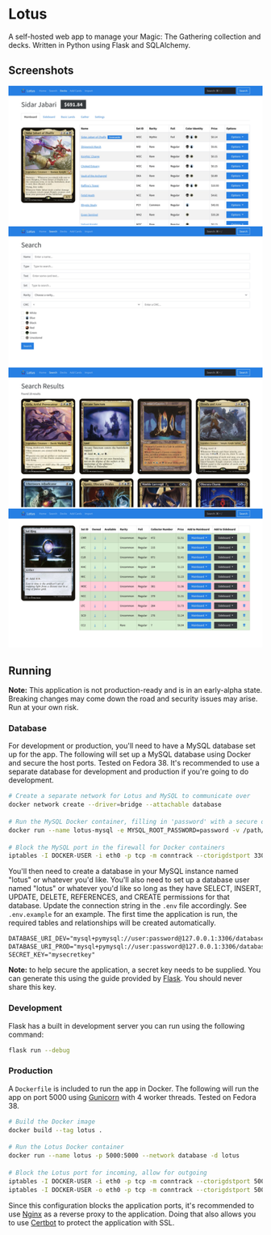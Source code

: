 # Lotus

A self-hosted web app to manage your Magic: The Gathering collection and decks. Written in Python using Flask and SQLAlchemy.

## Screenshots

![Deck Page](images/deck.jpeg)
![Search Page](images/search.jpeg)
![Results Page](images/results.jpeg)
![Card Page](images/card.jpeg)

## Running

**Note:** This application is not production-ready and is in an early-alpha state. Breaking changes may come down the road and security issues may arise. Run at your own risk.

### Database

For development or production, you'll need to have a MySQL database set up for the app. The following will set up a MySQL database using Docker and secure the host ports. Tested on Fedora 38. It's recommended to use a separate database for development and production if you're going to do development.

```bash
# Create a separate network for Lotus and MySQL to communicate over
docker network create --driver=bridge --attachable database

# Run the MySQL Docker container, filling in 'password' with a secure one
docker run --name lotus-mysql -e MYSQL_ROOT_PASSWORD=password -v /path/to/where/you/want/your/database:/var/lib/mysql -p 3306:3306 --network database -d mysql:8.3.0

# Block the MySQL port in the firewall for Docker containers
iptables -I DOCKER-USER -i eth0 -p tcp -m conntrack --ctorigdstport 3306 -j REJECT
```

You'll then need to create a database in your MySQL instance named "lotus" or whatever you'd like. You'll also need to set up a database user named "lotus" or whatever you'd like so long as they have SELECT, INSERT, UPDATE, DELETE, REFERENCES, and CREATE permissions for that database. Update the connection string in the `.env` file accordingly. See `.env.example` for an example. The first time the application is run, the required tables and relationships will be created automatically.

```env
DATABASE_URI_DEV="mysql+pymysql://user:password@127.0.0.1:3306/database"
DATABASE_URI_PROD="mysql+pymysql://user:password@127.0.0.1:3306/database"
SECRET_KEY="mysecretkey"
```

**Note:** to help secure the application, a secret key needs to be supplied. You can generate this using the guide provided by [Flask](https://flask.palletsprojects.com/en/3.0.x/config/#SECRET_KEY). You should never share this key.

### Development

Flask has a built in development server you can run using the following command:

```bash
flask run --debug
```

### Production

A `Dockerfile` is included to run the app in Docker. The following will run the app on port 5000 using [Gunicorn](https://gunicorn.org) with 4 worker threads. Tested on Fedora 38.

```bash
# Build the Docker image
docker build --tag lotus .

# Run the Lotus Docker container
docker run --name lotus -p 5000:5000 --network database -d lotus

# Block the Lotus port for incoming, allow for outgoing
iptables -I DOCKER-USER -i eth0 -p tcp -m conntrack --ctorigdstport 5000 -j REJECT
iptables -I DOCKER-USER -o eth0 -p tcp -m conntrack --ctorigdstport 5000 -j ACCEPT
```

Since this configuration blocks the application ports, it's recommended to use [Nginx](https://www.nginx.com) as a reverse proxy to the application. Doing that also allows you to use [Certbot](https://certbot.eff.org) to protect the application with SSL.
